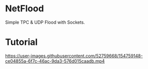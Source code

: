 # NetFlood
Simple TPC &amp; UDP Flood with Sockets. 

# Tutorial

https://user-images.githubusercontent.com/52759668/154759148-ce04855a-6f7c-46ac-9da3-576d015caadb.mp4
